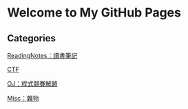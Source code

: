 # Welcome to My GitHub Pages

## Categories

[ReadingNotes：讀書筆記](https://)

[CTF](https://)

[OJ：程式競賽解題](https://)

[Misc：雜物](https://pineappleinncu.github.io/PineApple-sPage/Misc)


